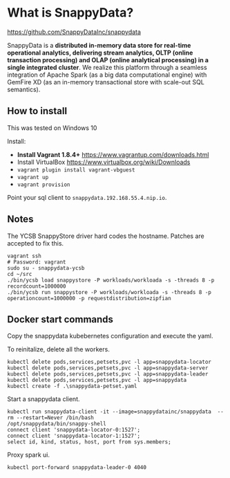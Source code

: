# What is SnappyData?

https://github.com/SnappyDataInc/snappydata

SnappyData is a **distributed in-memory data store for real-time operational analytics, delivering stream analytics, OLTP (online transaction processing) and OLAP (online analytical processing) in a single integrated cluster**. We realize this platform through a seamless integration of Apache Spark (as a big data computational engine) with GemFire XD (as an in-memory transactional store with scale-out SQL semantics).

## How to install

This was tested on Windows 10

Install:

* __Install Vagrant 1.8.4+__ https://www.vagrantup.com/downloads.html
* Install VirtualBox https://www.virtualbox.org/wiki/Downloads
* `vagrant plugin install vagrant-vbguest`
* `vagrant up`
* `vagrant provision`

Point your sql client to `snappydata.192.168.55.4.nip.io`.

## Notes

The YCSB SnappyStore driver hard codes the hostname. Patches are accepted to fix this.

```
vagrant ssh
# Password: vagrant
sudo su - snappydata-ycsb
cd ~/src
./bin/ycsb load snappystore -P workloads/workloada -s -threads 8 -p recordcount=1000000
./bin/ycsb run snappystore -P workloads/workloada -s -threads 8 -p operationcount=1000000 -p requestdistribution=zipfian
```

## Docker start commands

Copy the snappydata kubebernetes configuration and execute the yaml.

To reinitalize, delete all the workers.

```
kubectl delete pods,services,petsets,pvc -l app=snappydata-locator
kubectl delete pods,services,petsets,pvc -l app=snappydata-server
kubectl delete pods,services,petsets,pvc -l app=snappydata-leader 
kubectl delete pods,services,petsets,pvc -l app=snappydata
kubectl create -f .\snappydata-petset.yaml
```

Start a snappydata client.

```
kubectl run snappydata-client -it --image=snappydatainc/snappydata  --rm --restart=Never /bin/bash
/opt/snappydata/bin/snappy-shell
connect client 'snappydata-locator-0:1527';
connect client 'snappydata-locator-1:1527';
select id, kind, status, host, port from sys.members;
```

Proxy spark ui.

```
kubectl port-forward snappydata-leader-0 4040
```